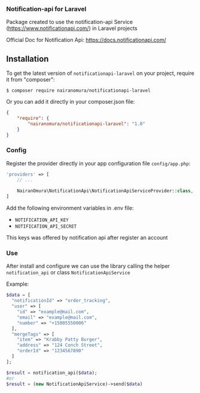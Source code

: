 ### Notification-api for Laravel

Package created to use the notification-api Service (https://www.notificationapi.com/) in Laravel projects

Official Doc for Notification Api: https://docs.notificationapi.com/

## Installation

To get the latest version of ```notificationapi-laravel``` on your project, require it from "composer":


	$ composer require nairanomura/notificationapi-laravel


Or you can add it directly in your composer.json file:

```json
{
    "require": {
        "nairanomura/notificationapi-laravel": "1.0"
    }
}
```


### Config

Register the provider directly in your app configuration file `config/app.php`:
```php
'providers' => [
	// ...
	
	NairanOmura\NotificationApi\NotificationApiServiceProvider::class,
]
```
Add the following environment variables in .env file:

* `NOTIFICATION_API_KEY`
* `NOTIFICATION_API_SECRET`

This keys was offered by notification api after register an account

### Use
After install and configure we can use the library calling the helper `notification_api` or class `NotificationApiService`

Example:

```php
$data = [
  "notificationId" => "order_tracking",
  "user" => [
    "id" => "example@mail.com",
    "email" => "example@mail.com",
    "number" => "+15005550006"
  ],
  "mergeTags" => [
    "item" => "Krabby Patty Burger",
    "address" => "124 Conch Street",
    "orderId" => "1234567890"
  ]
];

$result = notification_api($data);
#or
$result = (new NotificationApiService)->send($data)
```